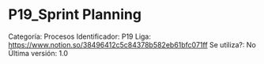# P19_Sprint Planning

Categoría: Procesos
Identificador: P19
Liga: https://www.notion.so/38496412c5c84378b582eb61bfc071ff
Se utiliza?: No
Última versión: 1.0